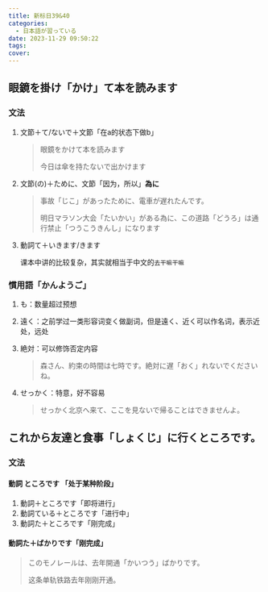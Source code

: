 ```yaml
---
title: 新标日39&40
categories:
  - 日本語が習っている
date: 2023-11-29 09:50:22
tags:
cover:
---
```


## 眼鏡を掛け「かけ」て本を読みます

### 文法

1. 文節＋て/ないで＋文節「在a的状态下做b」

   > 眼鏡をかけて本を読みます
   >
   > 今日は傘を持たないで出かけます

2. 文節(の)＋ために、文節「因为，所以」**為に**

   > 事故「じこ」があったために、電車が遅れたんです。
   >
   > 明日マラソン大会「たいかい」がある為に、この道路「どうろ」は通行禁止「つうこうきんし」になります

3. 動詞て＋いきます/きます

   课本中讲的比较复杂，其实就相当于中文的`去干嘛干嘛`

### 慣用語「かんようご」

1. も：数量超过预想
2. 遠く：之前学过一类形容词变く做副词，但是遠く、近く可以作名词，表示近处，远处
3. 絶対：可以修饰否定内容

   > 森さん、約束の時間は七時です。絶対に遅「おく」れないでくださいね。

4. せっかく：特意，好不容易

   > せっかく北京へ来て、ここを見ないで帰ることはできませんよ。

## これから友達と食事「しょくじ」に行くところです。

### 文法

#### 動詞 ところです 「处于某种阶段」

1. 動詞＋ところです「即将进行」
2. 動詞ている＋ところです「进行中」
3. 動詞た＋ところです「刚完成」

#### 動詞た＋ばかりです「刚完成」

> このモノレールは、去年開通「かいつう」ばかりです。
>
> 这条单轨铁路去年刚刚开通。
